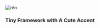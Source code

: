 ![rén](https://github.com/adrianvoica/ren/blob/main/ren.png#gh-light-mode-only)

### Tiny Framework with A Cute Accent
